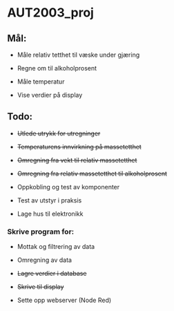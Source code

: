 # AUT2003_proj

## Mål:

* Måle relativ tetthet til væske under gjæring

* Regne om til alkoholprosent

* Måle temperatur

* Vise verdier på display

## Todo:


* ~~Utlede utrykk for utregninger~~

* ~~Temperaturens innvirkning på massetetthet~~

* ~~Omregning fra vekt til relativ massetetthet~~

* ~~Omregning fra relativ massetetthet til alkoholprosent~~

* Oppkobling og test av komponenter

* Test av utstyr i praksis

* Lage hus til elektronikk

### Skrive program for:

* Mottak og filtrering av data

* Omregning av data

* ~~Lagre verdier i database~~

* ~~Skrive til display~~

* Sette opp webserver (Node Red)
